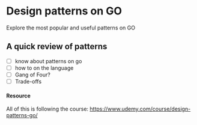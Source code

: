 # Design patterns on GO

Explore the most popular and useful patterns on GO

## A quick review of patterns

* [ ] know about patterns on go
* [ ] how to on the language
* [ ] Gang of Four?
* [ ] Trade-offs

#### Resource

All of this is following the course: https://www.udemy.com/course/design-patterns-go/

